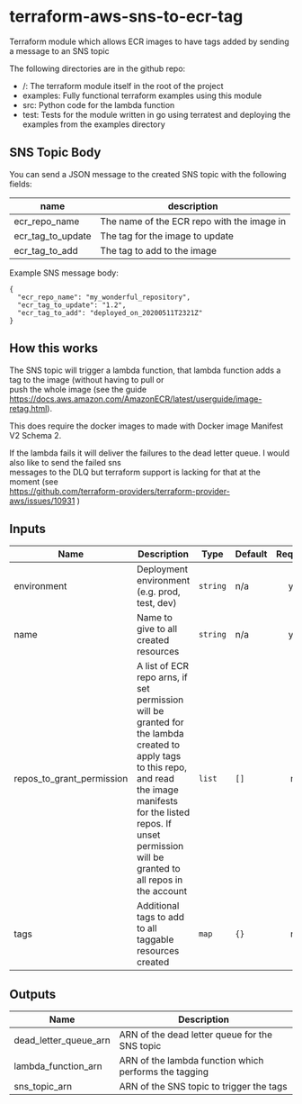 # terraform-aws-sns-to-ecr-tag  
Terraform module which allows ECR images to have tags added by sending a message to an SNS topic

The following directories are in the github repo:

* /: The terraform module itself in the root of the project
* examples: Fully functional terraform examples using this module
* src: Python code for the lambda function
* test: Tests for the module written in go using terratest and deploying the examples from the examples directory

## SNS Topic Body

You can send a JSON message to the created SNS topic with the following fields:

| name              | description                                 |
|-------------------|---------------------------------------------|
| ecr\_repo\_name     | The name of the ECR repo with the image in  |
| ecr\_tag\_to\_update | The tag for the image to update             |
| ecr\_tag\_to\_add    | The tag to add to the image                 |

Example SNS message body:
```
{
  "ecr_repo_name": "my_wonderful_repository",
  "ecr_tag_to_update": "1.2",
  "ecr_tag_to_add": "deployed_on_20200511T2321Z"
}
```

## How this works

The SNS topic will trigger a lambda function, that lambda function adds a tag to the image (without having to pull or  
push the whole image (see the guide https://docs.aws.amazon.com/AmazonECR/latest/userguide/image-retag.html).

This does require the docker images to made with Docker image Manifest V2 Schema 2.

If the lambda fails it will deliver the failures to the dead letter queue. I would also like to send the failed sns  
messages to the DLQ but terraform support is lacking for that at the moment (see  
https://github.com/terraform-providers/terraform-provider-aws/issues/10931 )

## Inputs

| Name | Description | Type | Default | Required |
|------|-------------|------|---------|:--------:|
| environment | Deployment environment (e.g. prod, test, dev) | `string` | n/a | yes |
| name | Name to give to all created resources | `string` | n/a | yes |
| repos\_to\_grant\_permission | A list of ECR repo arns, if set permission will be granted for the lambda created to apply tags to this repo, and read the image manifests for the listed repos. If unset permission will be granted to all repos in the account | `list` | `[]` | no |
| tags | Additional tags to add to all taggable resources created | `map` | `{}` | no |

## Outputs

| Name | Description |
|------|-------------|
| dead\_letter\_queue\_arn | ARN of the dead letter queue for the SNS topic |
| lambda\_function\_arn | ARN of the lambda function which performs the tagging |
| sns\_topic\_arn | ARN of the SNS topic to trigger the tags |

